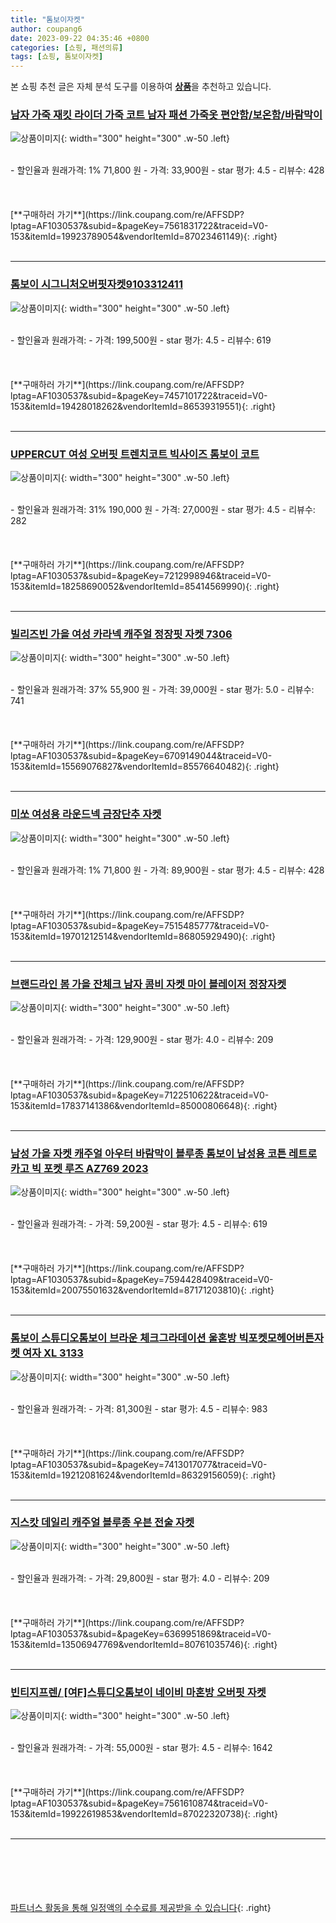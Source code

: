 ```yaml
---
title: "톰보이자켓"
author: coupang6
date: 2023-09-22 04:35:46 +0800
categories: [쇼핑, 패션의류]
tags: [쇼핑, 톰보이자켓]
---
```


본 쇼핑 추천 글은 자체 분석 도구를 이용하여 [**상품**](https://link.coupang.com/a/bao1ui)을 추천하고 있습니다.

### [남자 가죽 재킷 라이더 가죽 코트 남자 패션 가죽옷 편안함/보온함/바람막이](https://link.coupang.com/re/AFFSDP?lptag=AF1030537&subid=&pageKey=7561831722&traceid=V0-153&itemId=19923789054&vendorItemId=87023461149)

![상품이미지](https://thumbnail8.coupangcdn.com/thumbnails/remote/230x230ex/image/vendor_inventory/b8a3/6b17e94b1bdba190910a533a0cfa1c842ee4bfcdaeae1a19f9bd0e8b551d.jpg){: width="300" height="300" .w-50 .left}


<br>
- 할인율과 원래가격: 1%  71,800   원
- 가격: 33,900원
- star 평가: 4.5
- 리뷰수: 428
<br>
<br>
<br>
<br>
[**구매하러 가기**](https://link.coupang.com/re/AFFSDP?lptag=AF1030537&subid=&pageKey=7561831722&traceid=V0-153&itemId=19923789054&vendorItemId=87023461149){: .right}
<br>
<br>

---

### [톰보이 시그니처오버핏자켓9103312411](https://link.coupang.com/re/AFFSDP?lptag=AF1030537&subid=&pageKey=7457101722&traceid=V0-153&itemId=19428018262&vendorItemId=86539319551)

![상품이미지](https://thumbnail7.coupangcdn.com/thumbnails/remote/230x230ex/image/vendor_inventory/9b4e/24cec53f5d220301e90b3877ceba10bf120294fc363485fd80c3c105420d.jpg){: width="300" height="300" .w-50 .left}


<br>
- 할인율과 원래가격: 
- 가격: 199,500원
- star 평가: 4.5
- 리뷰수: 619
<br>
<br>
<br>
<br>
[**구매하러 가기**](https://link.coupang.com/re/AFFSDP?lptag=AF1030537&subid=&pageKey=7457101722&traceid=V0-153&itemId=19428018262&vendorItemId=86539319551){: .right}
<br>
<br>

---

### [UPPERCUT 여성 오버핏 트렌치코트 빅사이즈 톰보이 코트](https://link.coupang.com/re/AFFSDP?lptag=AF1030537&subid=&pageKey=7212998946&traceid=V0-153&itemId=18258690052&vendorItemId=85414569990)

![상품이미지](https://thumbnail8.coupangcdn.com/thumbnails/remote/230x230ex/image/vendor_inventory/a952/cb3d7f614342fc31a2b396d9338f6d3167f7517a02f959965a8f0b0ebf10.jpg){: width="300" height="300" .w-50 .left}


<br>
- 할인율과 원래가격: 31%  190,000   원
- 가격: 27,000원
- star 평가: 4.5
- 리뷰수: 282
<br>
<br>
<br>
<br>
[**구매하러 가기**](https://link.coupang.com/re/AFFSDP?lptag=AF1030537&subid=&pageKey=7212998946&traceid=V0-153&itemId=18258690052&vendorItemId=85414569990){: .right}
<br>
<br>

---

### [빌리즈빈 가을 여성 카라넥 캐주얼 정장핏 자켓 7306](https://link.coupang.com/re/AFFSDP?lptag=AF1030537&subid=&pageKey=6709149044&traceid=V0-153&itemId=15569076827&vendorItemId=85576640482)

![상품이미지](https://thumbnail6.coupangcdn.com/thumbnails/remote/230x230ex/image/vendor_inventory/4248/37228a5b672c3cae8c9023ac42be3f2e8d73941e50b8490df2c40e455476.jpg){: width="300" height="300" .w-50 .left}


<br>
- 할인율과 원래가격: 37%  55,900   원
- 가격: 39,000원
- star 평가: 5.0
- 리뷰수: 741
<br>
<br>
<br>
<br>
[**구매하러 가기**](https://link.coupang.com/re/AFFSDP?lptag=AF1030537&subid=&pageKey=6709149044&traceid=V0-153&itemId=15569076827&vendorItemId=85576640482){: .right}
<br>
<br>

---

### [미쏘 여성용 라운드넥 금장단추 자켓](https://link.coupang.com/re/AFFSDP?lptag=AF1030537&subid=&pageKey=7515485777&traceid=V0-153&itemId=19701212514&vendorItemId=86805929490)

![상품이미지](https://thumbnail8.coupangcdn.com/thumbnails/remote/230x230ex/image/rs_quotation_api/teqsscj2/a3f89c26412d4163a85e6a6e5413ea66.jpg){: width="300" height="300" .w-50 .left}


<br>
- 할인율과 원래가격: 1%  71,800   원
- 가격: 89,900원
- star 평가: 4.5
- 리뷰수: 428
<br>
<br>
<br>
<br>
[**구매하러 가기**](https://link.coupang.com/re/AFFSDP?lptag=AF1030537&subid=&pageKey=7515485777&traceid=V0-153&itemId=19701212514&vendorItemId=86805929490){: .right}
<br>
<br>

---

### [브랜드라인 봄 가을 잔체크 남자 콤비 자켓 마이 블레이저 정장자켓](https://link.coupang.com/re/AFFSDP?lptag=AF1030537&subid=&pageKey=7122510622&traceid=V0-153&itemId=17837141386&vendorItemId=85000806648)

![상품이미지](https://thumbnail10.coupangcdn.com/thumbnails/remote/230x230ex/image/vendor_inventory/3a17/215185b94649a96553606023a8fb2e5b3a0732938b16d792c4b40c74dc02.jpg){: width="300" height="300" .w-50 .left}


<br>
- 할인율과 원래가격: 
- 가격: 129,900원
- star 평가: 4.0
- 리뷰수: 209
<br>
<br>
<br>
<br>
[**구매하러 가기**](https://link.coupang.com/re/AFFSDP?lptag=AF1030537&subid=&pageKey=7122510622&traceid=V0-153&itemId=17837141386&vendorItemId=85000806648){: .right}
<br>
<br>

---

### [남성 가을 자켓 캐주얼 아우터 바람막이 블루종 톰보이 남성용 코튼 레트로 카고 빅 포켓 루즈 AZ769 2023](https://link.coupang.com/re/AFFSDP?lptag=AF1030537&subid=&pageKey=7594428409&traceid=V0-153&itemId=20075501632&vendorItemId=87171203810)

![상품이미지](https://thumbnail9.coupangcdn.com/thumbnails/remote/230x230ex/image/vendor_inventory/bb80/648d8cf93e56c642001056f93752895a8c7ed46dfea4a40055db1c37c744.jpg){: width="300" height="300" .w-50 .left}


<br>
- 할인율과 원래가격: 
- 가격: 59,200원
- star 평가: 4.5
- 리뷰수: 619
<br>
<br>
<br>
<br>
[**구매하러 가기**](https://link.coupang.com/re/AFFSDP?lptag=AF1030537&subid=&pageKey=7594428409&traceid=V0-153&itemId=20075501632&vendorItemId=87171203810){: .right}
<br>
<br>

---

### [톰보이 스튜디오톰보이 브라운 체크그라데이션 울혼방 빅포켓모헤어버튼자켓 여자 XL 3133](https://link.coupang.com/re/AFFSDP?lptag=AF1030537&subid=&pageKey=7413017077&traceid=V0-153&itemId=19212081624&vendorItemId=86329156059)

![상품이미지](https://thumbnail8.coupangcdn.com/thumbnails/remote/230x230ex/image/vendor_inventory/5459/f40917593d33ad05af146c2394e84e5eecb0e2d2f6e1af34f0bdd9fbb2bc.jpg){: width="300" height="300" .w-50 .left}


<br>
- 할인율과 원래가격: 
- 가격: 81,300원
- star 평가: 4.5
- 리뷰수: 983
<br>
<br>
<br>
<br>
[**구매하러 가기**](https://link.coupang.com/re/AFFSDP?lptag=AF1030537&subid=&pageKey=7413017077&traceid=V0-153&itemId=19212081624&vendorItemId=86329156059){: .right}
<br>
<br>

---

### [지스캇 데일리 캐주얼 블루종 우븐 전술 자켓](https://link.coupang.com/re/AFFSDP?lptag=AF1030537&subid=&pageKey=6369951869&traceid=V0-153&itemId=13506947769&vendorItemId=80761035746)

![상품이미지](https://thumbnail10.coupangcdn.com/thumbnails/remote/230x230ex/image/vendor_inventory/9d5b/0c4c62a85241baf0382fc40f2d7a88cd60c784bebeb21becde6a5913d969.jpg){: width="300" height="300" .w-50 .left}


<br>
- 할인율과 원래가격: 
- 가격: 29,800원
- star 평가: 4.0
- 리뷰수: 209
<br>
<br>
<br>
<br>
[**구매하러 가기**](https://link.coupang.com/re/AFFSDP?lptag=AF1030537&subid=&pageKey=6369951869&traceid=V0-153&itemId=13506947769&vendorItemId=80761035746){: .right}
<br>
<br>

---

### [빈티지프렌/ [여F]스튜디오톰보이 네이비 마혼방 오버핏 자켓](https://link.coupang.com/re/AFFSDP?lptag=AF1030537&subid=&pageKey=7561610874&traceid=V0-153&itemId=19922619853&vendorItemId=87022320738)

![상품이미지](https://thumbnail8.coupangcdn.com/thumbnails/remote/230x230ex/image/vendor_inventory/dbbe/5bc7689d177baaff8504fc996e8c033e1e2a51d874f0e6bcf4bb0f6abc95.jpg){: width="300" height="300" .w-50 .left}


<br>
- 할인율과 원래가격: 
- 가격: 55,000원
- star 평가: 4.5
- 리뷰수: 1642
<br>
<br>
<br>
<br>
[**구매하러 가기**](https://link.coupang.com/re/AFFSDP?lptag=AF1030537&subid=&pageKey=7561610874&traceid=V0-153&itemId=19922619853&vendorItemId=87022320738){: .right}
<br>
<br>

---
<br><br><br><br><br> [파트너스 활동을 통해 일정액의 수수료를 제공받을 수 있습니다](https://link.coupang.com/a/bao1ui){: .right}
